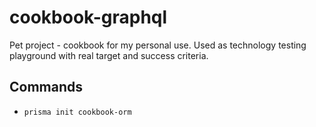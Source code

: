 # cookbook-graphql

Pet project - cookbook for my personal use. Used as technology testing playground with real target and success criteria.

## Commands

* `prisma init cookbook-orm`

